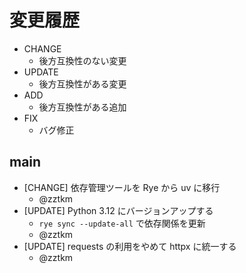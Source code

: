 # 変更履歴

- CHANGE
  - 後方互換性のない変更
- UPDATE
  - 後方互換性がある変更
- ADD
  - 後方互換性がある追加
- FIX
  - バグ修正

## main

- [CHANGE] 依存管理ツールを Rye から uv に移行
  - @zztkm
- [UPDATE] Python 3.12 にバージョンアップする
  - `rye sync --update-all` で依存関係を更新
  - @zztkm
- [UPDATE] requests の利用をやめて httpx に統一する
  - @zztkm

